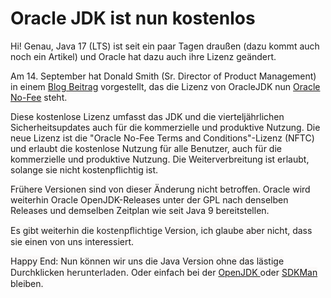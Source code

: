 # Oracle JDK ist nun kostenlos
<!-- date: 2021-09-18 05:00:00 -->
<!-- username: newspicel -->
<!-- category: java -->
<p>Hi! Genau, Java 17 (LTS) ist seit ein paar Tagen draußen (dazu kommt auch noch ein Artikel) und Oracle hat dazu auch ihre Lizenz geändert. </p>
<p>Am 14. September hat Donald Smith (Sr. Director of Product Management) in einem <a href="https://blogs.oracle.com/java-platform-group/faster-and-easier-use-and-redistribution-of-java-se" target="_blank" rel="noopener">Blog Beitrag</a> vorgestellt, das die Lizenz von OracleJDK nun <span style="box-sizing: border-box; margin: 0px; padding: 0px; list-style: none; background-repeat: no-repeat; -webkit-tap-highlight-color: rgba(0, 0, 0, 0); -webkit-font-smoothing: antialiased; font-family: OracleSansVF, OracleSansVFCyGr, -apple-system, BlinkMacSystemFont, 'Segoe UI', 'Helvetica Neue', sans-serif; background-color: #fbf9f8;"><a href="https://www.oracle.com/downloads/licenses/no-fee-license.html" target="_blank" rel="noopener">Oracle No-Fee</a> steht. </span></p>
<p><span style="box-sizing: border-box; margin: 0px; padding: 0px; list-style: none; background-repeat: no-repeat; -webkit-tap-highlight-color: rgba(0, 0, 0, 0); -webkit-font-smoothing: antialiased; font-family: OracleSansVF, OracleSansVFCyGr, -apple-system, BlinkMacSystemFont, 'Segoe UI', 'Helvetica Neue', sans-serif; background-color: #fbf9f8;"><span style="font-family: OracleSansVF, OracleSansVFCyGr, -apple-system, BlinkMacSystemFont, Segoe UI, Helvetica Neue, sans-serif;">Diese kostenlose Lizenz umfasst das JDK und die vierteljährlichen Sicherheitsupdates auch für die kommerzielle und produktive Nutzung. Die neue Lizenz ist die "Oracle No-Fee Terms and Conditions"-Lizenz (NFTC) und erlaubt die kostenlose Nutzung für alle Benutzer, auch für die kommerzielle und produktive Nutzung. Die Weiterverbreitung ist erlaubt, solange sie nicht kostenpflichtig ist.</span></span></p>
<p><span style="box-sizing: border-box; margin: 0px; padding: 0px; list-style: none; background-repeat: no-repeat; -webkit-tap-highlight-color: rgba(0, 0, 0, 0); -webkit-font-smoothing: antialiased; font-family: OracleSansVF, OracleSansVFCyGr, -apple-system, BlinkMacSystemFont, 'Segoe UI', 'Helvetica Neue', sans-serif; background-color: #fbf9f8;"><span style="font-family: OracleSansVF, OracleSansVFCyGr, -apple-system, BlinkMacSystemFont, Segoe UI, Helvetica Neue, sans-serif;">Frühere Versionen sind von dieser Änderung nicht betroffen. Oracle wird weiterhin Oracle OpenJDK-Releases unter der GPL nach denselben Releases und demselben Zeitplan wie seit Java 9 bereitstellen.</span></span></p>
<p><span style="box-sizing: border-box; margin: 0px; padding: 0px; list-style: none; background-repeat: no-repeat; -webkit-tap-highlight-color: rgba(0, 0, 0, 0); -webkit-font-smoothing: antialiased; font-family: OracleSansVF, OracleSansVFCyGr, -apple-system, BlinkMacSystemFont, 'Segoe UI', 'Helvetica Neue', sans-serif; background-color: #fbf9f8;"><span style="font-family: OracleSansVF, OracleSansVFCyGr, -apple-system, BlinkMacSystemFont, Segoe UI, Helvetica Neue, sans-serif;">Es gibt weiterhin die </span><span style="color: #222222; font-family: system-ui, -apple-system, 'Segoe UI', Roboto, 'Helvetica Neue', Arial, 'Noto Sans', 'Liberation Sans', sans-serif, 'Apple Color Emoji', 'Segoe UI Emoji', 'Segoe UI Symbol', 'Noto Color Emoji';">kostenpflichtige </span><span style="font-family: OracleSansVF, OracleSansVFCyGr, -apple-system, BlinkMacSystemFont, Segoe UI, Helvetica Neue, sans-serif;">Version, ich glaube aber nicht, dass sie einen von uns interessiert.</span></span></p>
<p><span style="box-sizing: border-box; margin: 0px; padding: 0px; list-style: none; background-repeat: no-repeat; -webkit-tap-highlight-color: rgba(0, 0, 0, 0); -webkit-font-smoothing: antialiased; font-family: OracleSansVF, OracleSansVFCyGr, -apple-system, BlinkMacSystemFont, 'Segoe UI', 'Helvetica Neue', sans-serif; background-color: #fbf9f8;"><span style="font-family: OracleSansVF, OracleSansVFCyGr, -apple-system, BlinkMacSystemFont, Segoe UI, Helvetica Neue, sans-serif;">Happy End: Nun können wir uns die Java Version ohne das lästige Durchklicken </span><span style="color: #222222; font-family: system-ui, -apple-system, 'Segoe UI', Roboto, 'Helvetica Neue', Arial, 'Noto Sans', 'Liberation Sans', sans-serif, 'Apple Color Emoji', 'Segoe UI Emoji', 'Segoe UI Symbol', 'Noto Color Emoji';">herunterladen</span><span style="font-family: OracleSansVF, OracleSansVFCyGr, -apple-system, BlinkMacSystemFont, Segoe UI, Helvetica Neue, sans-serif;">. Oder einfach bei der <a href="https://openjdk.java.net/">OpenJDK </a>oder <a href="https://sdkman.io/" target="_blank" rel="noopener">SDKMan</a> bleiben.</span></span></p>
